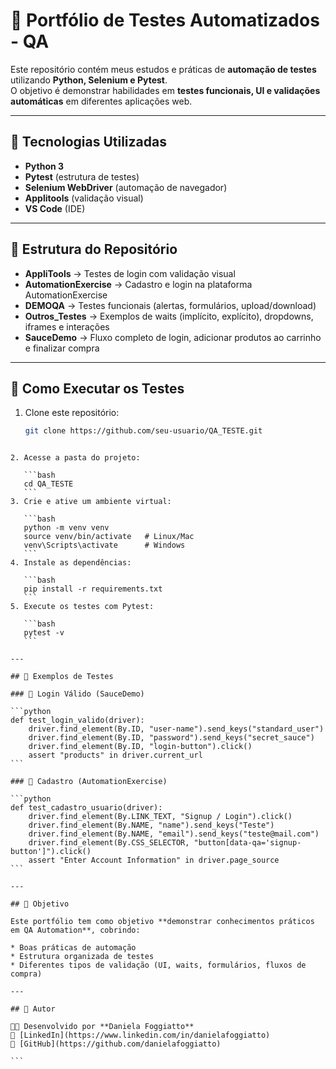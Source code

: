 
# 🧪 Portfólio de Testes Automatizados - QA

Este repositório contém meus estudos e práticas de **automação de testes** utilizando **Python, Selenium e Pytest**.  
O objetivo é demonstrar habilidades em **testes funcionais, UI e validações automáticas** em diferentes aplicações web.

---

## 🚀 Tecnologias Utilizadas
- **Python 3**
- **Pytest** (estrutura de testes)
- **Selenium WebDriver** (automação de navegador)
- **Applitools** (validação visual)
- **VS Code** (IDE)

---

## 📂 Estrutura do Repositório
- **AppliTools** → Testes de login com validação visual  
- **AutomationExercise** → Cadastro e login na plataforma AutomationExercise  
- **DEMOQA** → Testes funcionais (alertas, formulários, upload/download)  
- **Outros_Testes** → Exemplos de waits (implícito, explícito), dropdowns, iframes e interações  
- **SauceDemo** → Fluxo completo de login, adicionar produtos ao carrinho e finalizar compra  

---

## 🔧 Como Executar os Testes
1. Clone este repositório:
   ```bash
   git clone https://github.com/seu-usuario/QA_TESTE.git
````

2. Acesse a pasta do projeto:

   ```bash
   cd QA_TESTE
   ```
3. Crie e ative um ambiente virtual:

   ```bash
   python -m venv venv
   source venv/bin/activate   # Linux/Mac
   venv\Scripts\activate      # Windows
   ```
4. Instale as dependências:

   ```bash
   pip install -r requirements.txt
   ```
5. Execute os testes com Pytest:

   ```bash
   pytest -v
   ```

---

## 📝 Exemplos de Testes

### 🔹 Login Válido (SauceDemo)

```python
def test_login_valido(driver):
    driver.find_element(By.ID, "user-name").send_keys("standard_user")
    driver.find_element(By.ID, "password").send_keys("secret_sauce")
    driver.find_element(By.ID, "login-button").click()
    assert "products" in driver.current_url
```

### 🔹 Cadastro (AutomationExercise)

```python
def test_cadastro_usuario(driver):
    driver.find_element(By.LINK_TEXT, "Signup / Login").click()
    driver.find_element(By.NAME, "name").send_keys("Teste")
    driver.find_element(By.NAME, "email").send_keys("teste@mail.com")
    driver.find_element(By.CSS_SELECTOR, "button[data-qa='signup-button']").click()
    assert "Enter Account Information" in driver.page_source
```

---

## 🎯 Objetivo

Este portfólio tem como objetivo **demonstrar conhecimentos práticos em QA Automation**, cobrindo:

* Boas práticas de automação
* Estrutura organizada de testes
* Diferentes tipos de validação (UI, waits, formulários, fluxos de compra)

---

## 📌 Autor

👩‍💻 Desenvolvido por **Daniela Foggiatto**
📎 [LinkedIn](https://www.linkedin.com/in/danielafoggiatto)
📎 [GitHub](https://github.com/danielafoggiatto)

```
